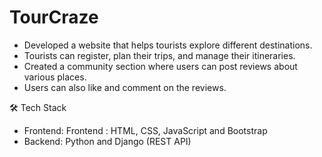 # TourCraze
- Developed a website that helps tourists explore different destinations.
- Tourists can register, plan their trips, and manage their itineraries.
- Created a community section where users can post reviews about various places.
- Users can also like and comment on the reviews.

🛠️ Tech Stack
- Frontend: Frontend : HTML, CSS, JavaScript and Bootstrap
- Backend: Python and Django (REST API)
